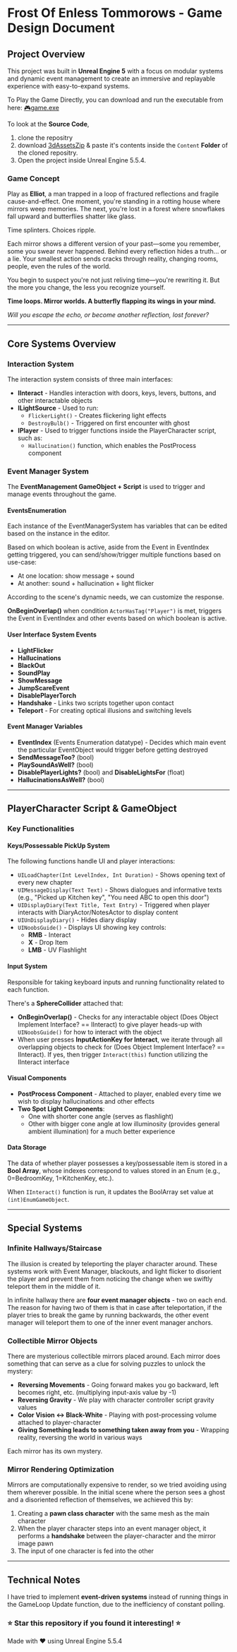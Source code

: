 # Frost Of Enless Tommorows - Game Design Document

## Project Overview

This project was built in **Unreal Engine 5** with a focus on modular systems and dynamic event management to create an immersive and replayable experience with easy-to-expand systems.

To Play the Game Directly, you can download and run the executable from here: [🎮game.exe](https://drive.google.com/drive/folders/1bwhD_902zfkpq301nAY7nngzucZofkKe?usp=sharing)

To look at the **Source Code**, 
1) clone the repositry 
2) download [3dAssetsZip](https://drive.google.com/drive/folders/1jhBGBf6ltoCyop8PWUh7BP16EmyjV617?usp=sharing)
 & paste it's contents inside the `Content` **Folder** of the cloned repositry.
3) Open the project inside Unreal Engine 5.5.4.



### Game Concept

Play as **Elliot**, a man trapped in a loop of fractured reflections and fragile cause-and-effect. One moment, you're standing in a rotting house where mirrors weep memories. The next, you're lost in a forest where snowflakes fall upward and butterflies shatter like glass. 

Time splinters. Choices ripple.

Each mirror shows a different version of your past—some you remember, some you swear never happened. Behind every reflection hides a truth... or a lie. Your smallest action sends cracks through reality, changing rooms, people, even the rules of the world.

You begin to suspect you're not just reliving time—you're rewriting it. But the more you change, the less you recognize yourself.

**Time loops. Mirror worlds. A butterfly flapping its wings in your mind.**

*Will you escape the echo, or become another reflection, lost forever?*

---

## Core Systems Overview

### Interaction System

The interaction system consists of three main interfaces:

- **IInteract** - Handles interaction with doors, keys, levers, buttons, and other interactable objects
- **ILightSource** - Used to run:
  - `FlickerLight()` - Creates flickering light effects
  - `DestroyBulb()` - Triggered on first encounter with ghost
- **IPlayer** - Used to trigger functions inside the PlayerCharacter script, such as:
  - `Hallucination()` function, which enables the PostProcess component

### Event Manager System

The **EventManagement GameObject + Script** is used to trigger and manage events throughout the game.

#### EventsEnumeration

Each instance of the EventManagerSystem has variables that can be edited based on the instance in the editor.

Based on which boolean is active, aside from the Event in EventIndex getting triggered, you can send/show/trigger multiple functions based on use-case:
- At one location: show message + sound
- At another: sound + hallucination + light flicker

According to the scene's dynamic needs, we can customize the response.

**OnBeginOverlap()** when condition `ActorHasTag("Player")` is met, triggers the Event in EventIndex and other events based on which boolean is active.

#### User Interface System Events

- **LightFlicker**
- **Hallucinations**
- **BlackOut**
- **SoundPlay**
- **ShowMessage**
- **JumpScareEvent**
- **DisablePlayerTorch**
- **Handshake** - Links two scripts together upon contact
- **Teleport** - For creating optical illusions and switching levels

#### Event Manager Variables

- **EventIndex** (Events Enumeration datatype) - Decides which main event the particular EventObject would trigger before getting destroyed
- **SendMessageToo?** (bool)
- **PlaySoundAsWell?** (bool)
- **DisablePlayerLights?** (bool) and **DisableLightsFor** (float)
- **HallucinationsAsWell?** (bool)

---

## PlayerCharacter Script & GameObject

### Key Functionalities

#### Keys/Possessable PickUp System

The following functions handle UI and player interactions:

- `UILoadChapter(Int LevelIndex, Int Duration)` - Shows opening text of every new chapter
- `UIMessageDisplay(Text Text)` - Shows dialogues and informative texts (e.g., "Picked up Kitchen key", "You need ABC to open this door")
- `UIDisplayDiary(Text Title, Text Entry)` - Triggered when player interacts with DiaryActor/NotesActor to display content
- `UIUnDisplayDiary()` - Hides diary display
- `UINoobsGuide()` - Displays UI showing key controls:
  - **RMB** - Interact
  - **X** - Drop Item
  - **LMB** - UV Flashlight

#### Input System

Responsible for taking keyboard inputs and running functionality related to each function.

There's a **SphereCollider** attached that:
- **OnBeginOverlap()** - Checks for any interactable object (Does Object Implement Interface? == IInteract) to give player heads-up with `UINoobsGuide()` for how to interact with the object
- When user presses **InputActionKey for Interact**, we iterate through all overlapping objects to check for (Does Object Implement Interface? == IInteract). If yes, then trigger `Interact(this)` function utilizing the IInteract interface

#### Visual Components

- **PostProcess Component** - Attached to player, enabled every time we wish to display hallucinations and other effects
- **Two Spot Light Components**:
  - One with shorter cone angle (serves as flashlight)
  - Other with bigger cone angle at low illuminosity (provides general ambient illumination) for a much better experience

#### Data Storage

The data of whether player possesses a key/possessable item is stored in a **Bool Array**, whose indexes correspond to values stored in an Enum (e.g., 0=BedroomKey, 1=KitchenKey, etc.).

When `IInteract()` function is run, it updates the BoolArray set value at `(int)EnumGameObject`.

---

## Special Systems

### Infinite Hallways/Staircase

The illusion is created by teleporting the player character around. These systems work with Event Manager, blackouts, and light flicker to disorient the player and prevent them from noticing the change when we swiftly teleport them in the middle of it.

In infinite hallway there are **four event manager objects** - two on each end. The reason for having two of them is that in case after teleportation, if the player tries to break the game by running backwards, the other event manager will teleport them to one of the inner event manager anchors.

### Collectible Mirror Objects

There are mysterious collectible mirrors placed around. Each mirror does something that can serve as a clue for solving puzzles to unlock the mystery:

- **Reversing Movements** - Going forward makes you go backward, left becomes right, etc. (multiplying input-axis value by -1)
- **Reversing Gravity** - We play with character controller script gravity values
- **Color Vision ↔ Black-White** - Playing with post-processing volume attached to player-character
- **Giving Something leads to something taken away from you** - Wrapping reality, reversing the world in various ways

Each mirror has its own mystery.

### Mirror Rendering Optimization

Mirrors are computationally expensive to render, so we tried avoiding using them wherever possible. In the initial scene where the person sees a ghost and a disoriented reflection of themselves, we achieved this by:

1. Creating a **pawn class character** with the same mesh as the main character
2. When the player character steps into an event manager object, it performs a **handshake** between the player-character and the mirror image pawn
3. The input of one character is fed into the other

---

## Technical Notes

I have tried to implement **event-driven systems** instead of running things in the GameLoop Update function, due to the inefficiency of constant polling.



### ⭐ **Star this repository if you found it interesting!** ⭐

Made with ❤️ using Unreal Engine 5.5.4

</div>
